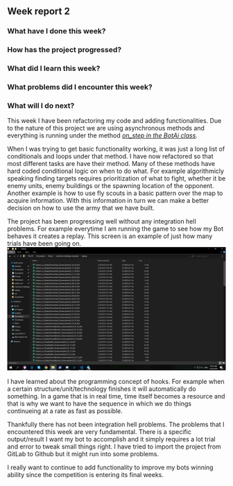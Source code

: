 ## Week report 2

### What have I done this week?

### How has the project progressed?

### What did I learn this week?

### What problems did I encounter this week?

### What will I do next?

This week I have been refactoring my code and adding functionalities. Due to the nature of this project we are using asynchronous methods and everything is running under the method [_on_step in the BotAi class_](https://github.com/Dentosal/python-sc2/blob/master/sc2/bot_ai.py#L594).

When I was trying to get basic functionality working, it was just a long list of conditionals and loops under that method. I have now refactored so that most different tasks are have their method. Many of these methods have hard coded conditional logic on when to do what. For example algorithmicly speaking finding targets requires prioritization of what to fight, whether it be enemy units, enemy buildings or the spawning location of the opponent. Another example is how to use fly scouts in a basic pattern over the map to acquire information. With this information in turn we can make a better decision on how to use the army that we have built. 

The project has been progressing well without any integration hell problems. For example everytime I am running the game to see how my Bot behaves it creates a replay. This screen is an example of just how many trials have been going on. 
![screenshot](https://github.com/rescawen/Wenlei-Dai-sc2bot-tiralabra/blob/master/Dokumentaatio/Screenshots/Screenshot%20(17).png) 

I have learned about the programming concept of hooks. For example when a certain structure/unit/technology finishes it will automatically do something. In a game that is in real time, time itself becomes a resource and that is why we want to have the sequence in which we do things continueing at a rate as fast as possible. 

Thankfully there has not been integration hell problems. The problems that I encountered this week are very fundamental. There is a specific output/result I want my bot to accomplish and it simply requires a lot trial and error to tweak small things right. I have tried to import the project from GitLab to Github but it might run into some problems. 

I really want to continue to add functionality to improve my bots winning ability since the competition is entering its final weeks.
